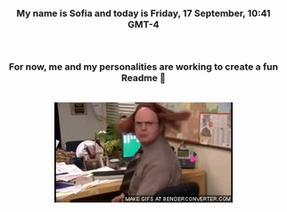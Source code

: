 


<div align="center">
<h3 >My name is Sofia and today is Friday, 17 September, 10:41 GMT-4</h3><br>
<h3 >For now, me and my personalities are working to create a fun Readme 👋
</h3><br>
<img src='img/dwight.gif' alt='working...'/>
</div>

